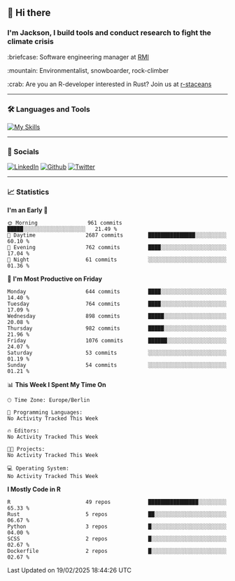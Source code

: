 ## :wave: Hi there
### I'm Jackson, I build tools and conduct research to fight the climate crisis
<p> :briefcase: Software engineering manager at <a href="https://rmi.org/" alt="RMI">RMI</a></p>
<p> :mountain: Environmentalist, snowboarder, rock-climber</p>
<p> :crab: Are you an R-developer interested in Rust? Join us at <a href="https://github.com/r-staceans" alt="r-staceans">r-staceans</a></p>

---

### :hammer_and_wrench: Languages and Tools

[![My Skills](https://skillicons.dev/icons?i=r,python,rust,docker,svelte,js,neovim,azure,postgresql,kubernetes,html,css&perline=6&theme=dark)](https://skillicons.dev)

---

### :iphone: Socials

[![LinkedIn](https://skillicons.dev/icons?i=linkedin&theme=dark)](https://www.linkedin.com/in/jackson-hoffart/) 
[![Github](https://skillicons.dev/icons?i=github&theme=dark)](https://github.com/jdhoffa) 
[![Twitter](https://skillicons.dev/icons?i=twitter&theme=dark)](https://twitter.com/jdhoffart) 

---

### :chart_with_upwards_trend: Statistics

 
<!--START_SECTION:waka-->
**I'm an Early 🐤** 

```text
🌞 Morning                961 commits         █████░░░░░░░░░░░░░░░░░░░░   21.49 % 
🌆 Daytime                2687 commits        ███████████████░░░░░░░░░░   60.10 % 
🌃 Evening                762 commits         ████░░░░░░░░░░░░░░░░░░░░░   17.04 % 
🌙 Night                  61 commits          ░░░░░░░░░░░░░░░░░░░░░░░░░   01.36 % 
```
📅 **I'm Most Productive on Friday** 

```text
Monday                   644 commits         ████░░░░░░░░░░░░░░░░░░░░░   14.40 % 
Tuesday                  764 commits         ████░░░░░░░░░░░░░░░░░░░░░   17.09 % 
Wednesday                898 commits         █████░░░░░░░░░░░░░░░░░░░░   20.08 % 
Thursday                 982 commits         █████░░░░░░░░░░░░░░░░░░░░   21.96 % 
Friday                   1076 commits        ██████░░░░░░░░░░░░░░░░░░░   24.07 % 
Saturday                 53 commits          ░░░░░░░░░░░░░░░░░░░░░░░░░   01.19 % 
Sunday                   54 commits          ░░░░░░░░░░░░░░░░░░░░░░░░░   01.21 % 
```


📊 **This Week I Spent My Time On** 

```text
🕑︎ Time Zone: Europe/Berlin

💬 Programming Languages: 
No Activity Tracked This Week

🔥 Editors: 
No Activity Tracked This Week

🐱‍💻 Projects: 
No Activity Tracked This Week

💻 Operating System: 
No Activity Tracked This Week
```

**I Mostly Code in R** 

```text
R                        49 repos            ████████████████░░░░░░░░░   65.33 % 
Rust                     5 repos             ██░░░░░░░░░░░░░░░░░░░░░░░   06.67 % 
Python                   3 repos             █░░░░░░░░░░░░░░░░░░░░░░░░   04.00 % 
SCSS                     2 repos             █░░░░░░░░░░░░░░░░░░░░░░░░   02.67 % 
Dockerfile               2 repos             █░░░░░░░░░░░░░░░░░░░░░░░░   02.67 % 
```




 Last Updated on 19/02/2025 18:44:26 UTC
<!--END_SECTION:waka-->
